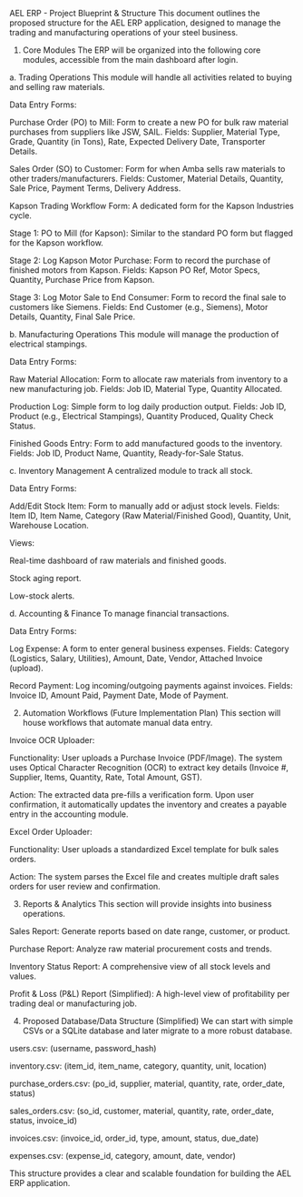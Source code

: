 AEL ERP - Project Blueprint & Structure
This document outlines the proposed structure for the AEL ERP application, designed to manage the trading and manufacturing operations of your steel business.

1. Core Modules
The ERP will be organized into the following core modules, accessible from the main dashboard after login.

a. Trading Operations
This module will handle all activities related to buying and selling raw materials.

Data Entry Forms:

Purchase Order (PO) to Mill: Form to create a new PO for bulk raw material purchases from suppliers like JSW, SAIL. Fields: Supplier, Material Type, Grade, Quantity (in Tons), Rate, Expected Delivery Date, Transporter Details.

Sales Order (SO) to Customer: Form for when Amba sells raw materials to other traders/manufacturers. Fields: Customer, Material Details, Quantity, Sale Price, Payment Terms, Delivery Address.

Kapson Trading Workflow Form: A dedicated form for the Kapson Industries cycle.

Stage 1: PO to Mill (for Kapson): Similar to the standard PO form but flagged for the Kapson workflow.

Stage 2: Log Kapson Motor Purchase: Form to record the purchase of finished motors from Kapson. Fields: Kapson PO Ref, Motor Specs, Quantity, Purchase Price from Kapson.

Stage 3: Log Motor Sale to End Consumer: Form to record the final sale to customers like Siemens. Fields: End Customer (e.g., Siemens), Motor Details, Quantity, Final Sale Price.

b. Manufacturing Operations
This module will manage the production of electrical stampings.

Data Entry Forms:

Raw Material Allocation: Form to allocate raw materials from inventory to a new manufacturing job. Fields: Job ID, Material Type, Quantity Allocated.

Production Log: Simple form to log daily production output. Fields: Job ID, Product (e.g., Electrical Stampings), Quantity Produced, Quality Check Status.

Finished Goods Entry: Form to add manufactured goods to the inventory. Fields: Job ID, Product Name, Quantity, Ready-for-Sale Status.

c. Inventory Management
A centralized module to track all stock.

Data Entry Forms:

Add/Edit Stock Item: Form to manually add or adjust stock levels. Fields: Item ID, Item Name, Category (Raw Material/Finished Good), Quantity, Unit, Warehouse Location.

Views:

Real-time dashboard of raw materials and finished goods.

Stock aging report.

Low-stock alerts.

d. Accounting & Finance
To manage financial transactions.

Data Entry Forms:

Log Expense: A form to enter general business expenses. Fields: Category (Logistics, Salary, Utilities), Amount, Date, Vendor, Attached Invoice (upload).

Record Payment: Log incoming/outgoing payments against invoices. Fields: Invoice ID, Amount Paid, Payment Date, Mode of Payment.

2. Automation Workflows (Future Implementation Plan)
This section will house workflows that automate manual data entry.

Invoice OCR Uploader:

Functionality: User uploads a Purchase Invoice (PDF/Image). The system uses Optical Character Recognition (OCR) to extract key details (Invoice #, Supplier, Items, Quantity, Rate, Total Amount, GST).

Action: The extracted data pre-fills a verification form. Upon user confirmation, it automatically updates the inventory and creates a payable entry in the accounting module.

Excel Order Uploader:

Functionality: User uploads a standardized Excel template for bulk sales orders.

Action: The system parses the Excel file and creates multiple draft sales orders for user review and confirmation.

3. Reports & Analytics
This section will provide insights into business operations.

Sales Report: Generate reports based on date range, customer, or product.

Purchase Report: Analyze raw material procurement costs and trends.

Inventory Status Report: A comprehensive view of all stock levels and values.

Profit & Loss (P&L) Report (Simplified): A high-level view of profitability per trading deal or manufacturing job.

4. Proposed Database/Data Structure (Simplified)
We can start with simple CSVs or a SQLite database and later migrate to a more robust database.

users.csv: (username, password_hash)

inventory.csv: (item_id, item_name, category, quantity, unit, location)

purchase_orders.csv: (po_id, supplier, material, quantity, rate, order_date, status)

sales_orders.csv: (so_id, customer, material, quantity, rate, order_date, status, invoice_id)

invoices.csv: (invoice_id, order_id, type, amount, status, due_date)

expenses.csv: (expense_id, category, amount, date, vendor)

This structure provides a clear and scalable foundation for building the AEL ERP application.